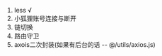 <!--
 * @Description: 
 * @version: 
 * @Author: simpletoyou
 * @Date: 2022-04-21 12:23:30
 * @LastEditors: simpletoyou
 * @LastEditTime: 2022-04-21 14:47:28
-->
1. less √
2. 小狐狸账号连接与断开
3. 链切换
4. 路由守卫
5. axois二次封装(如果有后台的话 -- @/utils/axios.js)